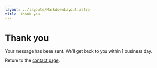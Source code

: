 ```yaml
---
layout: ../layouts/MarkdownLayout.astro
title: Thank you
---
```


# Thank you

Your message has been sent. We’ll get back to you within 1 business day.

Return to the [contact page](/contact.html).

